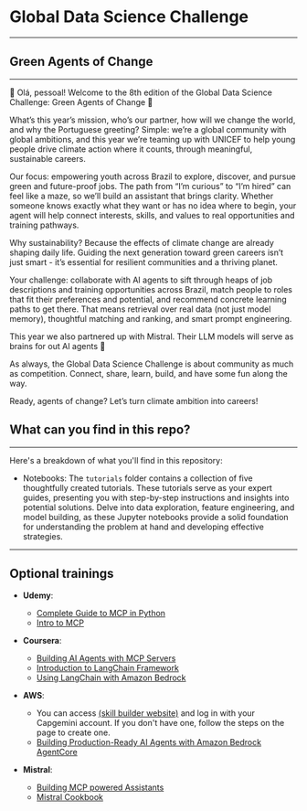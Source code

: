 # Global Data Science Challenge

---

## Green Agents of Change

---

🍃 Olá, pessoal! Welcome to the 8th edition of the Global Data Science Challenge: Green Agents of Change 🍃

What’s this year’s mission, who’s our partner, how will we change the world, and why the Portuguese greeting? Simple: we’re a global community with global ambitions, and this year we’re teaming up with UNICEF to help young people drive climate action where it counts, through meaningful, sustainable careers.

Our focus: empowering youth across Brazil to explore, discover, and pursue green and future-proof jobs. The path from “I’m curious” to “I’m hired” can feel like a maze, so we’ll build an assistant that brings clarity. Whether someone knows exactly what they want or has no idea where to begin, your agent will help connect interests, skills, and values to real opportunities and training pathways.

Why sustainability? Because the effects of climate change are already shaping daily life. Guiding the next generation toward green careers isn’t just smart - it’s essential for resilient communities and a thriving planet.

Your challenge: collaborate with AI agents to sift through heaps of job descriptions and training opportunities across Brazil, match people to roles that fit their preferences and potential, and recommend concrete learning paths to get there. That means retrieval over real data (not just model memory), thoughtful matching and ranking, and smart prompt engineering.

This year we also partnered up with Mistral. Their LLM models will serve as brains for out AI agents 🤖

As always, the Global Data Science Challenge is about community as much as competition. Connect, share, learn, build, and have some fun along the way.

Ready, agents of change? Let’s turn climate ambition into careers!

## What can you find in this repo?

---

Here's a breakdown of what you'll find in this repository:

- Notebooks: The `tutorials` folder contains a collection of five thoughtfully created tutorials. These tutorials serve 
 as your expert guides, presenting you with step-by-step instructions and insights into potential solutions. Delve into 
 data exploration, feature engineering, and model building, as these Jupyter notebooks provide a solid foundation for 
 understanding the problem at hand and developing effective strategies.

---

## Optional trainings
- **Udemy**:
  - [Complete Guide to MCP in Python](https://capgemini.udemy.com/course/learn-mcp-model-context-protocol-complete-guide/)
  - [Intro to MCP](https://capgemini.udemy.com/course/intro-to-mcp-model-content-protocol-claude/)

- **Coursera**:
  - [Building AI Agents with MCP Servers](https://www.coursera.org/videos/vibe-coding-with-cursor-ai/5jaGt?apiSource=enterprise_external_api_leg_with_course_type&authProvider=capgemini&isExternal=true&program=capgemini-learning-program-71mtd)
  - [Introduction to LangChain Framework](https://www.coursera.org/videos/develop-generative-ai-applications-get-started/J2RdU?isExternal=true&authProvider=capgemini&attemptSSOLogin=true&program=capgemini-learning-program-71mtd&apiSource=enterprise_external_api_leg_with_course_type)
  - [Using LangChain with Amazon Bedrock](https://www.coursera.org/videos/amazon-bedrock-customization-optimization-automation/xdS84?isExternal=true&authProvider=capgemini&attemptSSOLogin=true&program=capgemini-learning-program-71mtd&apiSource=enterprise_external_api_leg_with_course_type)

- **AWS**:
  - You can access [(skill builder website)](https://skillbuilder.aws/) and log in with your Capgemini account. If you don't have one, follow the steps on the page to create one.
  - [Building Production-Ready AI Agents with Amazon Bedrock AgentCore](https://skillbuilder.aws/learn/4G7V8NQB5B/building-productionready-ai-agents-with-amazon-bedrock-agentcore)

- **Mistral**:
  - [Building MCP powered Assistants](https://www.youtube.com/@MistralAIOfficial/streams)
  - [Mistral Cookbook](https://github.com/mistralai/cookbook/tree/main)
